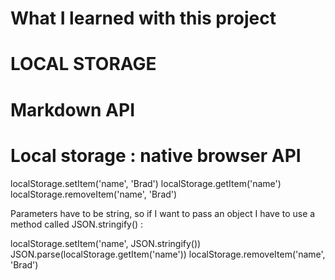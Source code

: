 # What I learned with this project

# LOCAL STORAGE

# Markdown API

# Local storage : native browser API
localStorage.setItem('name', 'Brad')
localStorage.getItem('name')
localStorage.removeItem('name', 'Brad')

Parameters have to be string, so if I want to pass an object I have to use 
a method called JSON.stringify() :

localStorage.setItem('name', JSON.stringify())
JSON.parse(localStorage.getItem('name'))
localStorage.removeItem('name', 'Brad')